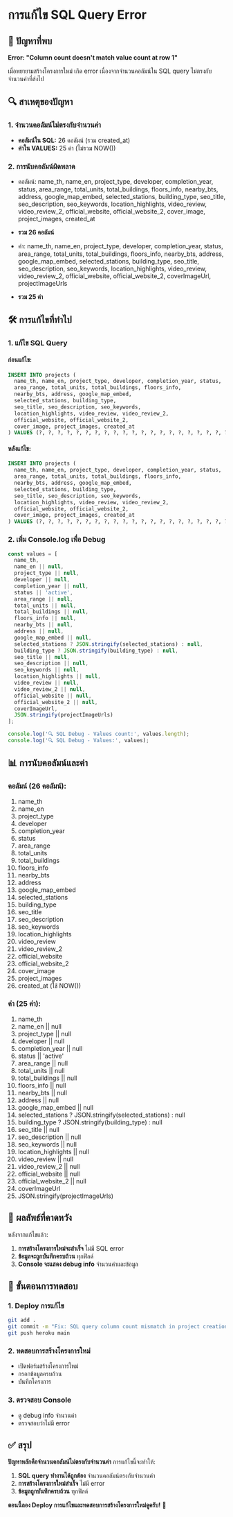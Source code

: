 # การแก้ไข SQL Query Error

## 🚨 ปัญหาที่พบ

**Error: "Column count doesn't match value count at row 1"**

เมื่อพยายามสร้างโครงการใหม่ เกิด error เนื่องจากจำนวนคอลัมน์ใน SQL query ไม่ตรงกับจำนวนค่าที่ส่งไป

## 🔍 สาเหตุของปัญหา

### 1. **จำนวนคอลัมน์ไม่ตรงกับจำนวนค่า**
- **คอลัมน์ใน SQL:** 26 คอลัมน์ (รวม created_at)
- **ค่าใน VALUES:** 25 ค่า (ไม่รวม NOW())

### 2. **การนับคอลัมน์ผิดพลาด**
- คอลัมน์: name_th, name_en, project_type, developer, completion_year, status, area_range, total_units, total_buildings, floors_info, nearby_bts, address, google_map_embed, selected_stations, building_type, seo_title, seo_description, seo_keywords, location_highlights, video_review, video_review_2, official_website, official_website_2, cover_image, project_images, created_at
- **รวม 26 คอลัมน์**

- ค่า: name_th, name_en, project_type, developer, completion_year, status, area_range, total_units, total_buildings, floors_info, nearby_bts, address, google_map_embed, selected_stations, building_type, seo_title, seo_description, seo_keywords, location_highlights, video_review, video_review_2, official_website, official_website_2, coverImageUrl, projectImageUrls
- **รวม 25 ค่า**

## 🛠️ การแก้ไขที่ทำไป

### 1. **แก้ไข SQL Query**

#### ก่อนแก้ไข:
```sql
INSERT INTO projects (
  name_th, name_en, project_type, developer, completion_year, status,
  area_range, total_units, total_buildings, floors_info,
  nearby_bts, address, google_map_embed,
  selected_stations, building_type,
  seo_title, seo_description, seo_keywords,
  location_highlights, video_review, video_review_2, 
  official_website, official_website_2, 
  cover_image, project_images, created_at
) VALUES (?, ?, ?, ?, ?, ?, ?, ?, ?, ?, ?, ?, ?, ?, ?, ?, ?, ?, ?, ?, ?, ?, NOW())
```

#### หลังแก้ไข:
```sql
INSERT INTO projects (
  name_th, name_en, project_type, developer, completion_year, status,
  area_range, total_units, total_buildings, floors_info,
  nearby_bts, address, google_map_embed,
  selected_stations, building_type,
  seo_title, seo_description, seo_keywords,
  location_highlights, video_review, video_review_2, 
  official_website, official_website_2, 
  cover_image, project_images, created_at
) VALUES (?, ?, ?, ?, ?, ?, ?, ?, ?, ?, ?, ?, ?, ?, ?, ?, ?, ?, ?, ?, ?, ?, ?, ?, NOW())
```

### 2. **เพิ่ม Console.log เพื่อ Debug**

```javascript
const values = [
  name_th, 
  name_en || null, 
  project_type || null, 
  developer || null, 
  completion_year || null,
  status || 'active',
  area_range || null,
  total_units || null,
  total_buildings || null,
  floors_info || null,
  nearby_bts || null,
  address || null,
  google_map_embed || null,
  selected_stations ? JSON.stringify(selected_stations) : null,
  building_type ? JSON.stringify(building_type) : null,
  seo_title || null,
  seo_description || null,
  seo_keywords || null,
  location_highlights || null,
  video_review || null,
  video_review_2 || null,
  official_website || null,
  official_website_2 || null,
  coverImageUrl,
  JSON.stringify(projectImageUrls)
];

console.log('🔍 SQL Debug - Values count:', values.length);
console.log('🔍 SQL Debug - Values:', values);
```

## 📊 การนับคอลัมน์และค่า

### **คอลัมน์ (26 คอลัมน์):**
1. name_th
2. name_en
3. project_type
4. developer
5. completion_year
6. status
7. area_range
8. total_units
9. total_buildings
10. floors_info
11. nearby_bts
12. address
13. google_map_embed
14. selected_stations
15. building_type
16. seo_title
17. seo_description
18. seo_keywords
19. location_highlights
20. video_review
21. video_review_2
22. official_website
23. official_website_2
24. cover_image
25. project_images
26. created_at (ใช้ NOW())

### **ค่า (25 ค่า):**
1. name_th
2. name_en || null
3. project_type || null
4. developer || null
5. completion_year || null
6. status || 'active'
7. area_range || null
8. total_units || null
9. total_buildings || null
10. floors_info || null
11. nearby_bts || null
12. address || null
13. google_map_embed || null
14. selected_stations ? JSON.stringify(selected_stations) : null
15. building_type ? JSON.stringify(building_type) : null
16. seo_title || null
17. seo_description || null
18. seo_keywords || null
19. location_highlights || null
20. video_review || null
21. video_review_2 || null
22. official_website || null
23. official_website_2 || null
24. coverImageUrl
25. JSON.stringify(projectImageUrls)

## 🎯 ผลลัพธ์ที่คาดหวัง

หลังจากแก้ไขแล้ว:
1. **การสร้างโครงการใหม่จะสำเร็จ** ไม่มี SQL error
2. **ข้อมูลจะถูกบันทึกครบถ้วน** ทุกฟิลด์
3. **Console จะแสดง debug info** จำนวนค่าและข้อมูล

## 📝 ขั้นตอนการทดสอบ

### 1. **Deploy การแก้ไข**
```bash
git add .
git commit -m "Fix: SQL query column count mismatch in project creation"
git push heroku main
```

### 2. **ทดสอบการสร้างโครงการใหม่**
- เปิดฟอร์มสร้างโครงการใหม่
- กรอกข้อมูลครบถ้วน
- บันทึกโครงการ

### 3. **ตรวจสอบ Console**
- ดู debug info จำนวนค่า
- ตรวจสอบว่าไม่มี error

## ✅ สรุป

**ปัญหาหลักคือจำนวนคอลัมน์ไม่ตรงกับจำนวนค่า** การแก้ไขนี้จะทำให้:

1. **SQL query ทำงานได้ถูกต้อง** จำนวนคอลัมน์ตรงกับจำนวนค่า
2. **การสร้างโครงการใหม่สำเร็จ** ไม่มี error
3. **ข้อมูลถูกบันทึกครบถ้วน** ทุกฟิลด์

**ตอนนี้ลอง Deploy การแก้ไขและทดสอบการสร้างโครงการใหม่ดูครับ!** 🚀















